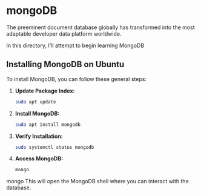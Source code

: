 # mongoDB
The preeminent document database globally has transformed into the most adaptable developer data platform worldwide.


In this directory, I'll attempt to begin learning MongoDB

## Installing MongoDB on Ubuntu

To install MongoDB, you can follow these general steps:

1. **Update Package Index:**

   ```bash
   sudo apt update
   ```


2. **Install MongoDB:** 

   ```bash
   sudo apt install mongodb
   ```

3. **Verify Installation:**

   ```bash
   sudo systemctl status mongodb
   ```

4. **Access MongoDB:**

   ```bash
   mongo
   ```

mongo
This will open the MongoDB shell where you can interact with the database.

